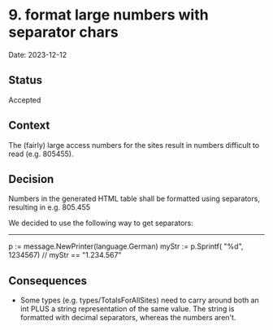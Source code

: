 # 9. format large numbers with separator chars

Date: 2023-12-12

## Status

Accepted

## Context

The (fairly) large access numbers for the sites result in numbers difficult to read (e.g. 805455).

## Decision

Numbers in the generated HTML table shall be formatted using separators, resulting in e.g. 805.455

We decided to use the following way to get separators:

---
p := message.NewPrinter(language.German)
myStr := p.Sprintf( "%d", 1234567)
// myStr == "1.234.567"

## Consequences

* Some types (e.g. types/TotalsForAllSites) need to carry around both an int PLUS a string representation of the same value.
The string is formatted with decimal separators, whereas the numbers aren't.
